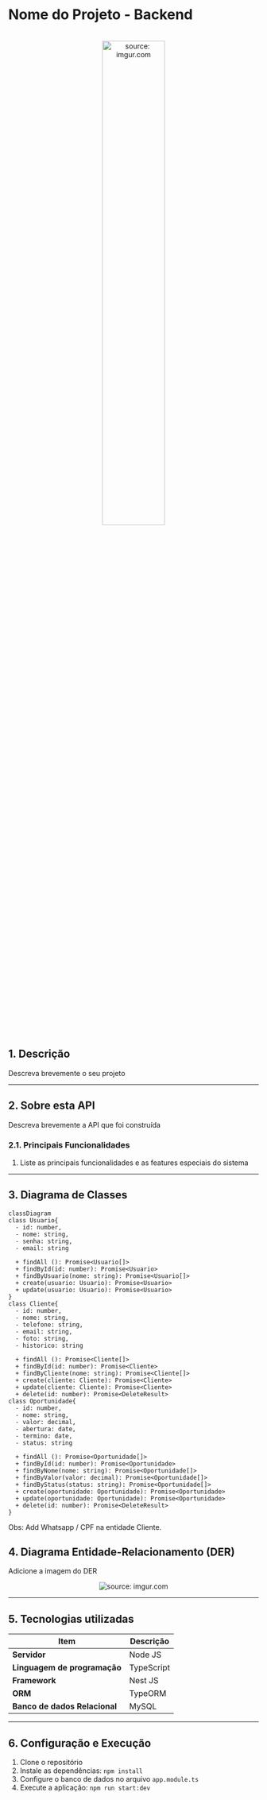 # Nome do Projeto - Backend

<br />

<div align="center">
    <img src="https://i.imgur.com/icgjsRQ.png" title="source: imgur.com" width="50%"/>
</div>


<br /><br />

## 1. Descrição

Descreva brevemente o seu projeto

------

## 2. Sobre esta API

Descreva brevemente a API que foi construída

### 2.1. Principais Funcionalidades

1. Liste as principais funcionalidades e as features especiais do sistema

------

## 3. Diagrama de Classes
```mermaid
classDiagram
class Usuario{
  - id: number,
  - nome: string,
  - senha: string,
  - email: string

  + findAll (): Promise<Usuario[]>
  + findById(id: number): Promise<Usuario>
  + findByUsuario(nome: string): Promise<Usuario[]>
  + create(usuario: Usuario): Promise<Usuario>
  + update(usuario: Usuario): Promise<Usuario>
}
class Cliente{
  - id: number,
  - nome: string,
  - telefone: string,
  - email: string,
  - foto: string,
  - historico: string

  + findAll (): Promise<Cliente[]>
  + findById(id: number): Promise<Cliente>
  + findByCliente(nome: string): Promise<Cliente[]>
  + create(cliente: Cliente): Promise<Cliente>
  + update(cliente: Cliente): Promise<Cliente>
  + delete(id: number): Promise<DeleteResult>
class Oportunidade{
  - id: number,
  - nome: string,
  - valor: decimal,
  - abertura: date,
  - termino: date,
  - status: string

  + findAll (): Promise<Oportunidade[]>
  + findById(id: number): Promise<Oportunidade>
  + findByNome(nome: string): Promise<Oportunidade[]>
  + findByValor(valor: decimal): Promise<Oportunidade[]>
  + findByStatus(status: string): Promise<Oportunidade[]>
  + create(oportunidade: Oportunidade): Promise<Oportunidade>
  + update(oportunidade: Oportunidade): Promise<Oportunidade>
  + delete(id: number): Promise<DeleteResult>
}
```
Obs: Add Whatsapp / CPF na entidade Cliente.

## 4. Diagrama Entidade-Relacionamento (DER)

Adicione a imagem do DER

<div align="center">
    <img src="imagem" title="source: imgur.com" />
</div>



------

## 5. Tecnologias utilizadas

| Item                          | Descrição  |
| ----------------------------- | ---------- |
| **Servidor**                  | Node JS    |
| **Linguagem de programação**  | TypeScript |
| **Framework**                 | Nest JS    |
| **ORM**                       | TypeORM    |
| **Banco de dados Relacional** | MySQL      |

------

## 6. Configuração e Execução

1. Clone o repositório
2. Instale as dependências: `npm install`
3. Configure o banco de dados no arquivo `app.module.ts`
4. Execute a aplicação: `npm run start:dev`
